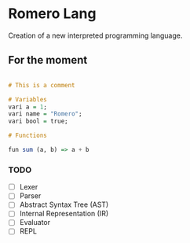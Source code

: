 # Romero Lang

Creation of a new interpreted programming language.

## For the moment

```hs as romero

# This is a comment

# Variables
vari a = 1;
vari name = "Romero";
vari bool = true;

# Functions

fun sum (a, b) => a + b

```

### TODO
- [ ] Lexer
- [ ] Parser
- [ ] Abstract Syntax Tree (AST)
- [ ] Internal Representation (IR)
- [ ] Evaluator
- [ ] REPL